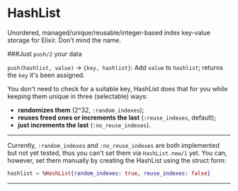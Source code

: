 HashList
========

Unordered, managed/unique/reusable/integer-based index key-value storage for Elixir.
Don't mind the name.

###Just `push/2` your data

`push(hashlist, value)` -> `{key, hashlist}`:
Add `value` to `hashlist`; returns the `key` it's been assigned.

You don't need to check for a suitable key, HashList does that for you while keeping them unique in three (selectable) ways:

- **randomizes them** (2^32, `:random_indexes`);
- **reuses freed ones or increments the last** (`:reuse_indexes`, default);
- **just increments the last** (`:no_reuse_indexes`).

---
Currently, `:random_indexes` and `:no_reuse_indexes` are both implemented but not yet tested, thus you can't set them via `HashList.new/1` yet.
You can, however, set them manually by creating the HashList using the struct form:

```elixir
hashlist = %HashList{random_indexes: true, reuse_indexes: false}
```
---
